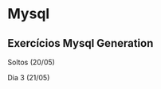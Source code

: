 # Mysql
Exercícios Mysql Generation 
--------------------------------------------------------------------------------------------------------------------------------------------------------------------------------

Soltos (20/05)

Dia 3 (21/05)
